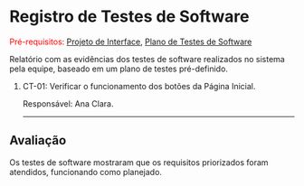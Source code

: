 # Registro de Testes de Software

<span style="color:red">Pré-requisitos: <a href="3-Projeto de Interface.md"> Projeto de Interface</a></span>, <a href="8-Plano de Testes de Software.md"> Plano de Testes de Software</a>

Relatório com as evidências dos testes de software realizados no sistema pela equipe, baseado em um plano de testes pré-definido.

<ol>

  <li> CT-01: Verificar o funcionamento dos botões da Página Inicial.

  Responsável: Ana Clara.
  <br>
    <source src="/docs/gravacoes/gravacaohome.mp4" type="video/mp4">
    
  </li>
  <hr>
  
</ol>



## Avaliação

Os testes de software mostraram que os requisitos priorizados foram atendidos, funcionando como planejado.
